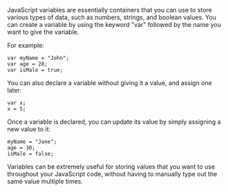 JavaScript variables are essentially containers that you can use to store various types of data, such as numbers, strings, and boolean values. You can create a variable by using the keyword "var" followed by the name you want to give the variable. 

For example:
```
var myName = "John";
var age = 28;
var isMale = true;
```

You can also declare a variable without giving it a value, and assign one later:

```
var x;
x = 5;
```

Once a variable is declared, you can update its value by simply assigning a new value to it:

```
myName = "Jane";
age = 30;
isMale = false;
```

Variables can be extremely useful for storing values that you want to use throughout your JavaScript code, without having to manually type out the same value multiple times.
